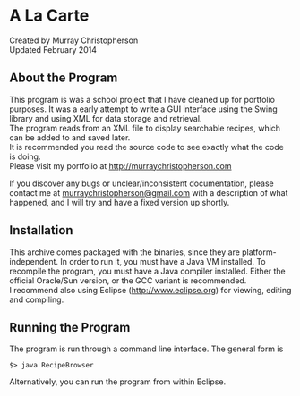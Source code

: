 A La Carte
==========
Created by Murray Christopherson  
Updated February 2014

About the Program
-----------------
This program is was a school project that I have cleaned up for portfolio
purposes. It was a early attempt to write a GUI interface using the Swing library
and using XML for data storage and retrieval.  
The program reads from an XML file to display searchable recipes, which can be added
to and saved later.  
It is recommended you read the source code to see exactly what the code is
doing.  
Please visit my portfolio at http://murraychristopherson.com

If you discover any bugs or unclear/inconsistent documentation, please contact me
at murraychristopherson@gmail.com with a description of what happened, and I
will try and have a fixed version up shortly.

Installation
------------
This archive comes packaged with the binaries, since they are platform-independent.
In order to run it, you must have a Java VM installed. To recompile the program, 
you must have  a Java compiler installed. Either the official Oracle/Sun
version, or the GCC variant is recommended.  
I recommend also using Eclipse (http://www.eclipse.org) for viewing, editing and
compiling.

Running the Program
-------------------
The program is run through a command line interface. The general form is 
```
$> java RecipeBrowser
```
Alternatively, you can run the program from within Eclipse.
